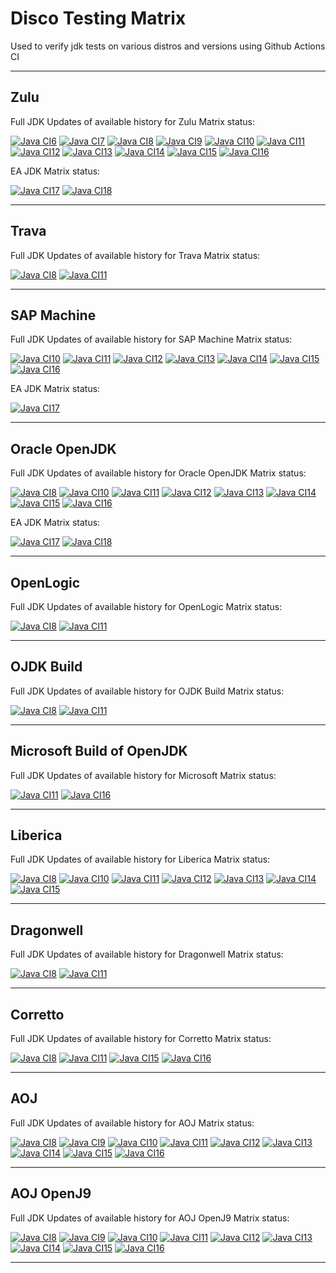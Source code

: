 # Disco Testing Matrix

Used to verify jdk tests on various distros and versions using Github Actions CI

---

## Zulu 
Full JDK Updates of available history for Zulu Matrix status:

[![Java CI6](https://github.com/foojay2020/discoTestingMatrix/workflows/Java6_Zulu/badge.svg)](https://github.com/foojay2020/discoTestingMatrix/actions)
[![Java CI7](https://github.com/foojay2020/discoTestingMatrix/workflows/Java7_Zulu/badge.svg)](https://github.com/foojay2020/discoTestingMatrix/actions)
[![Java CI8](https://github.com/foojay2020/discoTestingMatrix/workflows/Java8_Zulu/badge.svg)](https://github.com/foojay2020/discoTestingMatrix/actions)
[![Java CI9](https://github.com/foojay2020/discoTestingMatrix/workflows/Java9_Zulu/badge.svg)](https://github.com/foojay2020/discoTestingMatrix/actions)
[![Java CI10](https://github.com/foojay2020/discoTestingMatrix/workflows/Java10_Zulu/badge.svg)](https://github.com/foojay2020/discoTestingMatrix/actions)
[![Java CI11](https://github.com/foojay2020/discoTestingMatrix/workflows/Java11_Zulu/badge.svg)](https://github.com/foojay2020/discoTestingMatrix/actions)
[![Java CI12](https://github.com/foojay2020/discoTestingMatrix/workflows/Java12_Zulu/badge.svg)](https://github.com/foojay2020/discoTestingMatrix/actions)
[![Java CI13](https://github.com/foojay2020/discoTestingMatrix/workflows/Java13_Zulu/badge.svg)](https://github.com/foojay2020/discoTestingMatrix/actions)
[![Java CI14](https://github.com/foojay2020/discoTestingMatrix/workflows/Java14_Zulu/badge.svg)](https://github.com/foojay2020/discoTestingMatrix/actions)
[![Java CI15](https://github.com/foojay2020/discoTestingMatrix/workflows/Java15_Zulu/badge.svg)](https://github.com/foojay2020/discoTestingMatrix/actions)
[![Java CI16](https://github.com/foojay2020/discoTestingMatrix/workflows/Java16_Zulu/badge.svg)](https://github.com/foojay2020/discoTestingMatrix/actions)

EA JDK Matrix status:

[![Java CI17](https://github.com/foojay2020/discoTestingMatrix/workflows/Java17_Zulu/badge.svg)](https://github.com/foojay2020/discoTestingMatrix/actions)
[![Java CI18](https://github.com/foojay2020/discoTestingMatrix/workflows/Java18_Zulu/badge.svg)](https://github.com/foojay2020/discoTestingMatrix/actions)

---

## Trava
Full JDK Updates of available history for Trava Matrix status:

[![Java CI8](https://github.com/foojay2020/discoTestingMatrix/workflows/Java8_Trava/badge.svg)](https://github.com/foojay2020/discoTestingMatrix/actions)
[![Java CI11](https://github.com/foojay2020/discoTestingMatrix/workflows/Java11_Trava/badge.svg)](https://github.com/foojay2020/discoTestingMatrix/actions)

---
## SAP Machine 
Full JDK Updates of available history for SAP Machine Matrix status:

[![Java CI10](https://github.com/foojay2020/discoTestingMatrix/workflows/Java10_SAP_Machine/badge.svg)](https://github.com/foojay2020/discoTestingMatrix/actions)
[![Java CI11](https://github.com/foojay2020/discoTestingMatrix/workflows/Java11_SAP_Machine/badge.svg)](https://github.com/foojay2020/discoTestingMatrix/actions)
[![Java CI12](https://github.com/foojay2020/discoTestingMatrix/workflows/Java12_SAP_Machine/badge.svg)](https://github.com/foojay2020/discoTestingMatrix/actions)
[![Java CI13](https://github.com/foojay2020/discoTestingMatrix/workflows/Java13_SAP_Machine/badge.svg)](https://github.com/foojay2020/discoTestingMatrix/actions)
[![Java CI14](https://github.com/foojay2020/discoTestingMatrix/workflows/Java14_SAP_Machine/badge.svg)](https://github.com/foojay2020/discoTestingMatrix/actions)
[![Java CI15](https://github.com/foojay2020/discoTestingMatrix/workflows/Java15_SAP_Machine/badge.svg)](https://github.com/foojay2020/discoTestingMatrix/actions)
[![Java CI16](https://github.com/foojay2020/discoTestingMatrix/workflows/Java16_SAP_Machine/badge.svg)](https://github.com/foojay2020/discoTestingMatrix/actions)

EA JDK Matrix status:

[![Java CI17](https://github.com/foojay2020/discoTestingMatrix/workflows/Java17_SAP_Machine/badge.svg)](https://github.com/foojay2020/discoTestingMatrix/actions)

---

## Oracle OpenJDK 
Full JDK Updates of available history for Oracle OpenJDK Matrix status:

[![Java CI8](https://github.com/foojay2020/discoTestingMatrix/workflows/Java8_Oracle_OpenJDK/badge.svg)](https://github.com/foojay2020/discoTestingMatrix/actions)
[![Java CI10](https://github.com/foojay2020/discoTestingMatrix/workflows/Java10_Oracle_OpenJDK/badge.svg)](https://github.com/foojay2020/discoTestingMatrix/actions)
[![Java CI11](https://github.com/foojay2020/discoTestingMatrix/workflows/Java11_Oracle_OpenJDK/badge.svg)](https://github.com/foojay2020/discoTestingMatrix/actions)
[![Java CI12](https://github.com/foojay2020/discoTestingMatrix/workflows/Java12_Oracle_OpenJDK/badge.svg)](https://github.com/foojay2020/discoTestingMatrix/actions)
[![Java CI13](https://github.com/foojay2020/discoTestingMatrix/workflows/Java13_Oracle_OpenJDK/badge.svg)](https://github.com/foojay2020/discoTestingMatrix/actions)
[![Java CI14](https://github.com/foojay2020/discoTestingMatrix/workflows/Java14_Oracle_OpenJDK/badge.svg)](https://github.com/foojay2020/discoTestingMatrix/actions)
[![Java CI15](https://github.com/foojay2020/discoTestingMatrix/workflows/Java15_Oracle_OpenJDK/badge.svg)](https://github.com/foojay2020/discoTestingMatrix/actions)
[![Java CI16](https://github.com/foojay2020/discoTestingMatrix/workflows/Java16_Oracle_OpenJDK/badge.svg)](https://github.com/foojay2020/discoTestingMatrix/actions)

EA JDK Matrix status:

[![Java CI17](https://github.com/foojay2020/discoTestingMatrix/workflows/Java17_Oracle_OpenJDK/badge.svg)](https://github.com/foojay2020/discoTestingMatrix/actions)
[![Java CI18](https://github.com/foojay2020/discoTestingMatrix/workflows/Java18_Oracle_OpenJDK/badge.svg)](https://github.com/foojay2020/discoTestingMatrix/actions)

---

## OpenLogic
Full JDK Updates of available history for OpenLogic Matrix status:

[![Java CI8](https://github.com/foojay2020/discoTestingMatrix/workflows/Java8_OpenLogic/badge.svg)](https://github.com/foojay2020/discoTestingMatrix/actions)
[![Java CI11](https://github.com/foojay2020/discoTestingMatrix/workflows/Java11_OpenLogic/badge.svg)](https://github.com/foojay2020/discoTestingMatrix/actions)

---

## OJDK Build
Full JDK Updates of available history for OJDK Build Matrix status:

[![Java CI8](https://github.com/foojay2020/discoTestingMatrix/workflows/Java8_OJDK_Build/badge.svg)](https://github.com/foojay2020/discoTestingMatrix/actions)
[![Java CI11](https://github.com/foojay2020/discoTestingMatrix/workflows/Java11_OJDK_Build/badge.svg)](https://github.com/foojay2020/discoTestingMatrix/actions)

---

## Microsoft Build of OpenJDK
Full JDK Updates of available history for Microsoft Matrix status:

[![Java CI11](https://github.com/foojay2020/discoTestingMatrix/workflows/Java11_Microsoft/badge.svg)](https://github.com/foojay2020/discoTestingMatrix/actions)
[![Java CI16](https://github.com/foojay2020/discoTestingMatrix/workflows/Java16_Microsoft/badge.svg)](https://github.com/foojay2020/discoTestingMatrix/actions)

---

## Liberica 
Full JDK Updates of available history for Liberica Matrix status:

[![Java CI8](https://github.com/foojay2020/discoTestingMatrix/workflows/Java8_Liberica/badge.svg)](https://github.com/foojay2020/discoTestingMatrix/actions)
[![Java CI10](https://github.com/foojay2020/discoTestingMatrix/workflows/Java10_Liberica/badge.svg)](https://github.com/foojay2020/discoTestingMatrix/actions)
[![Java CI11](https://github.com/foojay2020/discoTestingMatrix/workflows/Java11_Liberica/badge.svg)](https://github.com/foojay2020/discoTestingMatrix/actions)
[![Java CI12](https://github.com/foojay2020/discoTestingMatrix/workflows/Java12_Liberica/badge.svg)](https://github.com/foojay2020/discoTestingMatrix/actions)
[![Java CI13](https://github.com/foojay2020/discoTestingMatrix/workflows/Java13_Liberica/badge.svg)](https://github.com/foojay2020/discoTestingMatrix/actions)
[![Java CI14](https://github.com/foojay2020/discoTestingMatrix/workflows/Java14_Liberica/badge.svg)](https://github.com/foojay2020/discoTestingMatrix/actions)
[![Java CI15](https://github.com/foojay2020/discoTestingMatrix/workflows/Java15_Liberica/badge.svg)](https://github.com/foojay2020/discoTestingMatrix/actions)

---

## Dragonwell
Full JDK Updates of available history for Dragonwell Matrix status:

[![Java CI8](https://github.com/foojay2020/discoTestingMatrix/workflows/Java8_Dragonwell/badge.svg)](https://github.com/foojay2020/discoTestingMatrix/actions)
[![Java CI11](https://github.com/foojay2020/discoTestingMatrix/workflows/Java11_Dragonwell/badge.svg)](https://github.com/foojay2020/discoTestingMatrix/actions)

---

## Corretto
Full JDK Updates of available history for Corretto Matrix status:

[![Java CI8](https://github.com/foojay2020/discoTestingMatrix/workflows/Java8_Corretto/badge.svg)](https://github.com/foojay2020/discoTestingMatrix/actions)
[![Java CI11](https://github.com/foojay2020/discoTestingMatrix/workflows/Java11_Corretto/badge.svg)](https://github.com/foojay2020/discoTestingMatrix/actions)
[![Java CI15](https://github.com/foojay2020/discoTestingMatrix/workflows/Java15_Corretto/badge.svg)](https://github.com/foojay2020/discoTestingMatrix/actions)
[![Java CI16](https://github.com/foojay2020/discoTestingMatrix/workflows/Java16_Corretto/badge.svg)](https://github.com/foojay2020/discoTestingMatrix/actions)

---

## AOJ 
Full JDK Updates of available history for AOJ Matrix status:

[![Java CI8](https://github.com/foojay2020/discoTestingMatrix/workflows/Java8_AOJ/badge.svg)](https://github.com/foojay2020/discoTestingMatrix/actions)
[![Java CI9](https://github.com/foojay2020/discoTestingMatrix/workflows/Java9_AOJ/badge.svg)](https://github.com/foojay2020/discoTestingMatrix/actions)
[![Java CI10](https://github.com/foojay2020/discoTestingMatrix/workflows/Java10_AOJ/badge.svg)](https://github.com/foojay2020/discoTestingMatrix/actions)
[![Java CI11](https://github.com/foojay2020/discoTestingMatrix/workflows/Java11_AOJ/badge.svg)](https://github.com/foojay2020/discoTestingMatrix/actions)
[![Java CI12](https://github.com/foojay2020/discoTestingMatrix/workflows/Java12_AOJ/badge.svg)](https://github.com/foojay2020/discoTestingMatrix/actions)
[![Java CI13](https://github.com/foojay2020/discoTestingMatrix/workflows/Java13_AOJ/badge.svg)](https://github.com/foojay2020/discoTestingMatrix/actions)
[![Java CI14](https://github.com/foojay2020/discoTestingMatrix/workflows/Java14_AOJ/badge.svg)](https://github.com/foojay2020/discoTestingMatrix/actions)
[![Java CI15](https://github.com/foojay2020/discoTestingMatrix/workflows/Java15_AOJ/badge.svg)](https://github.com/foojay2020/discoTestingMatrix/actions)
[![Java CI16](https://github.com/foojay2020/discoTestingMatrix/workflows/Java16_AOJ/badge.svg)](https://github.com/foojay2020/discoTestingMatrix/actions)

---

## AOJ OpenJ9
Full JDK Updates of available history for AOJ OpenJ9 Matrix status:

[![Java CI8](https://github.com/foojay2020/discoTestingMatrix/workflows/Java8_AOJ_OpenJ9/badge.svg)](https://github.com/foojay2020/discoTestingMatrix/actions)
[![Java CI9](https://github.com/foojay2020/discoTestingMatrix/workflows/Java9_AOJ_OpenJ9/badge.svg)](https://github.com/foojay2020/discoTestingMatrix/actions)
[![Java CI10](https://github.com/foojay2020/discoTestingMatrix/workflows/Java10_AOJ_OpenJ9/badge.svg)](https://github.com/foojay2020/discoTestingMatrix/actions)
[![Java CI11](https://github.com/foojay2020/discoTestingMatrix/workflows/Java11_AOJ_OpenJ9/badge.svg)](https://github.com/foojay2020/discoTestingMatrix/actions)
[![Java CI12](https://github.com/foojay2020/discoTestingMatrix/workflows/Java12_AOJ_OpenJ9/badge.svg)](https://github.com/foojay2020/discoTestingMatrix/actions)
[![Java CI13](https://github.com/foojay2020/discoTestingMatrix/workflows/Java13_AOJ_OpenJ9/badge.svg)](https://github.com/foojay2020/discoTestingMatrix/actions)
[![Java CI14](https://github.com/foojay2020/discoTestingMatrix/workflows/Java14_AOJ_OpenJ9/badge.svg)](https://github.com/foojay2020/discoTestingMatrix/actions)
[![Java CI15](https://github.com/foojay2020/discoTestingMatrix/workflows/Java15_AOJ_OpenJ9/badge.svg)](https://github.com/foojay2020/discoTestingMatrix/actions)
[![Java CI16](https://github.com/foojay2020/discoTestingMatrix/workflows/Java16_AOJ_OpenJ9/badge.svg)](https://github.com/foojay2020/discoTestingMatrix/actions)

---

